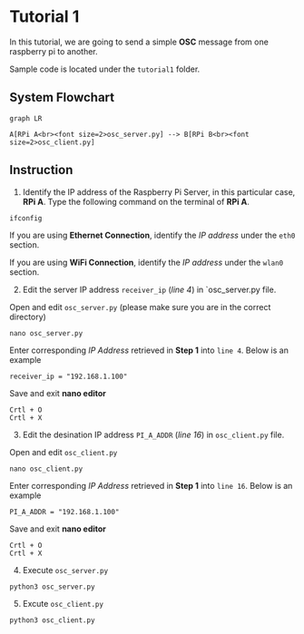 # Tutorial 1
In this tutorial, we are going to send a simple **OSC** message from one raspberry pi to another. 

Sample code is located under the `tutorial1` folder. 

## System Flowchart

```mermaid
graph LR

A[RPi A<br><font size=2>osc_server.py] --> B[RPi B<br><font size=2>osc_client.py]
```

## Instruction
 
1.  Identify the IP address of the Raspberry Pi Server, in this particular case, **RPi A**. Type the following command on the terminal of **RPi A**.
```
ifconfig
```

If you are using **Ethernet Connection**, identify the *IP address* under the `eth0` section.

If you are using **WiFi Connection**, identify the *IP address* under the `wlan0` section. 

2. Edit the server IP address `receiver_ip` (*line 4*) in `osc_server.py file.

Open and edit `osc_server.py` (please make sure you are in the correct directory)
```
nano osc_server.py
```

Enter corresponding *IP Address* retrieved in **Step 1** into `line 4`. Below is an example
```
receiver_ip = "192.168.1.100"
```

Save and exit **nano editor**
```
Crtl + O
Crtl + X
```

3. Edit the desination IP address `PI_A_ADDR` (*line 16*) in `osc_client.py` file.

Open and edit `osc_client.py` 
```
nano osc_client.py
```

Enter corresponding *IP Address* retrieved in **Step 1** into `line 16`. Below is an example
```
PI_A_ADDR = "192.168.1.100"
```

Save and exit **nano editor**
```
Crtl + O
Crtl + X
```

4. Execute `osc_server.py` 
```
python3 osc_server.py
```

5. Excute `osc_client.py` 
```
python3 osc_client.py
```